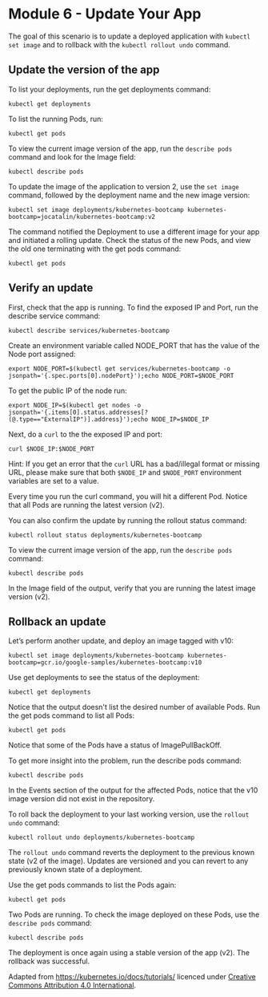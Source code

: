 # Module 6 - Update Your App

The goal of this scenario is to update a deployed application with `kubectl set image` and to rollback with the `kubectl rollout undo` command.

## Update the version of the app

To list your deployments, run the get deployments command:

`kubectl get deployments`

To list the running Pods, run:

`kubectl get pods`

To view the current image version of the app, run the `describe pods` command and look for the Image field:

`kubectl describe pods`

To update the image of the application to version 2, use the `set image` command, followed by the deployment name and the new image version:

`kubectl set image deployments/kubernetes-bootcamp kubernetes-bootcamp=jocatalin/kubernetes-bootcamp:v2`

The command notified the Deployment to use a different image for your app and initiated a rolling update.
Check the status of the new Pods, and view the old one terminating with the get pods command:

`kubectl get pods`

## Verify an update

First, check that the app is running.
To find the exposed IP and Port, run the describe service command:

`kubectl describe services/kubernetes-bootcamp`

Create an environment variable called NODE_PORT that has the value of the Node port assigned:

`export NODE_PORT=$(kubectl get services/kubernetes-bootcamp -o jsonpath='{.spec.ports[0].nodePort}');echo NODE_PORT=$NODE_PORT`

To get the public IP of the node run:

`export NODE_IP=$(kubectl get nodes -o jsonpath='{.items[0].status.addresses[?(@.type=="ExternalIP")].address}');echo NODE_IP=$NODE_IP`

Next, do a `curl` to the the exposed IP and port:

`curl $NODE_IP:$NODE_PORT`

Hint: If you get an error that the `curl` URL has a bad/illegal format or missing URL, please make sure that both `$NODE_IP` and `$NODE_PORT` environment variables are set to a value.

Every time you run the curl command, you will hit a different Pod.
Notice that all Pods are running the latest version (v2).

You can also confirm the update by running the rollout status command:

`kubectl rollout status deployments/kubernetes-bootcamp`

To view the current image version of the app, run the `describe pods` command:

`kubectl describe pods`

In the Image field of the output, verify that you are running the latest image version (v2).

## Rollback an update

Let’s perform another update, and deploy an image tagged with v10:

`kubectl set image deployments/kubernetes-bootcamp kubernetes-bootcamp=gcr.io/google-samples/kubernetes-bootcamp:v10`

Use get deployments to see the status of the deployment:

`kubectl get deployments`

Notice that the output doesn't list the desired number of available Pods.
Run the get pods command to list all Pods:

`kubectl get pods`

Notice that some of the Pods have a status of ImagePullBackOff.

To get more insight into the problem, run the describe pods command:

`kubectl describe pods`

In the Events section of the output for the affected Pods, notice that the v10 image version did not exist in the repository.

To roll back the deployment to your last working version, use the `rollout undo` command:

`kubectl rollout undo deployments/kubernetes-bootcamp`

The `rollout undo` command reverts the deployment to the previous known state (v2 of the image).
Updates are versioned and you can revert to any previously known state of a deployment.

Use the get pods commands to list the Pods again:

`kubectl get pods`

Two Pods are running.
To check the image deployed on these Pods, use the `describe pods` command:

`kubectl describe pods`

The deployment is once again using a stable version of the app (v2). The rollback was successful.

Adapted from https://kubernetes.io/docs/tutorials/ licenced under [Creative Commons Attribution 4.0 International](https://github.com/kubernetes/website/blob/main/LICENSE).
